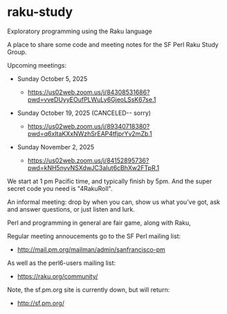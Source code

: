 # raku-study
Exploratory programming using the Raku language

A place to share some code and meeting notes for the SF Perl Raku Study Group.

Upcoming meetings:

*  Sunday October 5, 2025
    *  https://us02web.zoom.us/j/84308531686?pwd=vveDUyyEOufPLWuLy6GjeoLSsK67se.1

*  Sunday October 19, 2025 (CANCELED-- sorry)
    *  https://us02web.zoom.us/j/89340718380?pwd=q6xItaKXxNWzhSrEAP4tfjprYv2mZb.1

*  Sunday November 2, 2025
    *  https://us02web.zoom.us/j/84152895736?pwd=kNH5nyvNSXdwJC3aIut6cBhXw2FTpR.1


We start at 1 pm Pacific time, and typically finish by 5pm.
And the super secret code you need is "4RakuRoll".

An informal meeting: drop by when you can, show us what you've got,
ask and answer questions, or just listen and lurk.

Perl and programming in general are fair game, along with Raku, 

Regular meeting annoucements go to the SF Perl mailing list:

*  http://mail.pm.org/mailman/admin/sanfrancisco-pm

As well as the perl6-users mailing list:

*  https://raku.org/community/

Note, the sf.pm.org site is currently down, but will return:

*  http://sf.pm.org/


